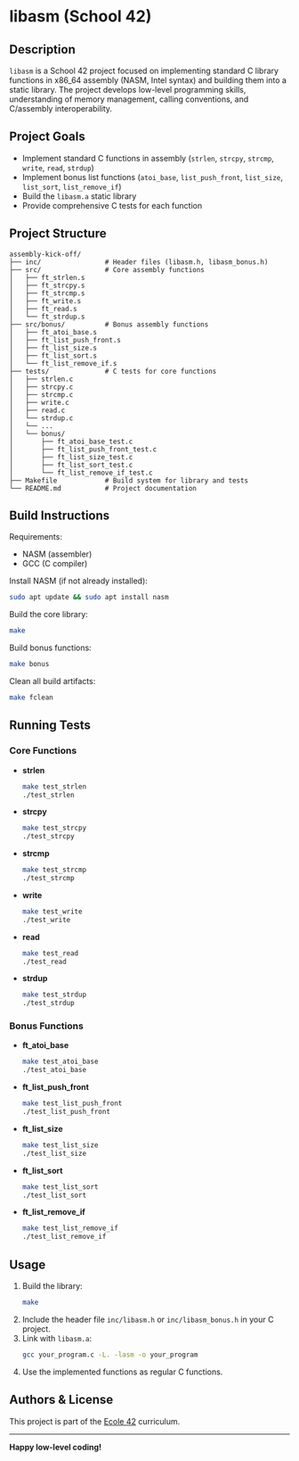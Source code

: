 # libasm (School 42)

## Description

`libasm` is a School 42 project focused on implementing standard C library functions in x86_64 assembly (NASM, Intel syntax) and building them into a static library. The project develops low-level programming skills, understanding of memory management, calling conventions, and C/assembly interoperability.

## Project Goals

- Implement standard C functions in assembly (`strlen`, `strcpy`, `strcmp`, `write`, `read`, `strdup`)
- Implement bonus list functions (`atoi_base`, `list_push_front`, `list_size`, `list_sort`, `list_remove_if`)
- Build the `libasm.a` static library
- Provide comprehensive C tests for each function

## Project Structure

```
assembly-kick-off/
├── inc/                # Header files (libasm.h, libasm_bonus.h)
├── src/                # Core assembly functions
│   ├── ft_strlen.s
│   ├── ft_strcpy.s
│   ├── ft_strcmp.s
│   ├── ft_write.s
│   ├── ft_read.s
│   └── ft_strdup.s
├── src/bonus/          # Bonus assembly functions
│   ├── ft_atoi_base.s
│   ├── ft_list_push_front.s
│   ├── ft_list_size.s
│   ├── ft_list_sort.s
│   └── ft_list_remove_if.s
├── tests/              # C tests for core functions
│   ├── strlen.c
│   ├── strcpy.c
│   ├── strcmp.c
│   ├── write.c
│   ├── read.c
│   └── strdup.c
│   └── ...
│   └── bonus/
│       ├── ft_atoi_base_test.c
│       ├── ft_list_push_front_test.c
│       ├── ft_list_size_test.c
│       ├── ft_list_sort_test.c
│       └── ft_list_remove_if_test.c
├── Makefile            # Build system for library and tests
└── README.md           # Project documentation
```

## Build Instructions

Requirements:

- NASM (assembler)
- GCC (C compiler)

Install NASM (if not already installed):

```sh
sudo apt update && sudo apt install nasm
```

Build the core library:

```sh
make
```

Build bonus functions:

```sh
make bonus
```

Clean all build artifacts:

```sh
make fclean
```

## Running Tests

### Core Functions

- **strlen**
  ```sh
  make test_strlen
  ./test_strlen
  ```
- **strcpy**
  ```sh
  make test_strcpy
  ./test_strcpy
  ```
- **strcmp**
  ```sh
  make test_strcmp
  ./test_strcmp
  ```
- **write**
  ```sh
  make test_write
  ./test_write
  ```
- **read**
  ```sh
  make test_read
  ./test_read
  ```
- **strdup**
  ```sh
  make test_strdup
  ./test_strdup
  ```

### Bonus Functions

- **ft_atoi_base**
  ```sh
  make test_atoi_base
  ./test_atoi_base
  ```
- **ft_list_push_front**
  ```sh
  make test_list_push_front
  ./test_list_push_front
  ```
- **ft_list_size**
  ```sh
  make test_list_size
  ./test_list_size
  ```
- **ft_list_sort**
  ```sh
  make test_list_sort
  ./test_list_sort
  ```
- **ft_list_remove_if**
  ```sh
  make test_list_remove_if
  ./test_list_remove_if
  ```

## Usage

1. Build the library:
   ```sh
   make
   ```
2. Include the header file `inc/libasm.h` or `inc/libasm_bonus.h` in your C project.
3. Link with `libasm.a`:
   ```sh
   gcc your_program.c -L. -lasm -o your_program
   ```
4. Use the implemented functions as regular C functions.

## Authors & License

This project is part of the [Ecole 42](https://42.fr/) curriculum.

---

**Happy low-level coding!**

